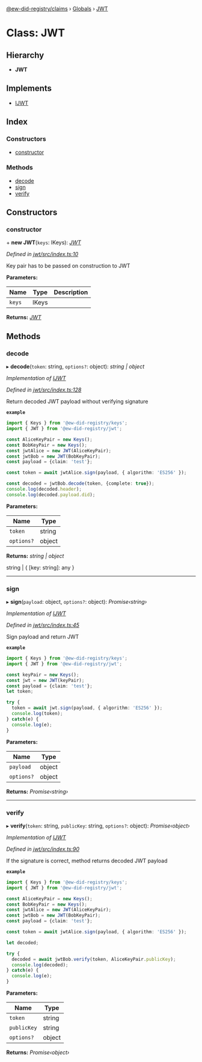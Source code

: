 [@ew-did-registry/claims](../README.md) › [Globals](../globals.md) › [JWT](jwt.md)

# Class: JWT

## Hierarchy

* **JWT**

## Implements

* [IJWT](../interfaces/ijwt.md)

## Index

### Constructors

* [constructor](jwt.md#constructor)

### Methods

* [decode](jwt.md#decode)
* [sign](jwt.md#sign)
* [verify](jwt.md#verify)

## Constructors

###  constructor

\+ **new JWT**(`keys`: IKeys): *[JWT](jwt.md)*

*Defined in [jwt/src/index.ts:10](https://github.com/energywebfoundation/ew-did-registry/blob/b7dd630/packages/jwt/src/index.ts#L10)*

Key pair has to be passed on construction to JWT

**Parameters:**

Name | Type | Description |
------ | ------ | ------ |
`keys` | IKeys |   |

**Returns:** *[JWT](jwt.md)*

## Methods

###  decode

▸ **decode**(`token`: string, `options?`: object): *string | object*

*Implementation of [IJWT](../interfaces/ijwt.md)*

*Defined in [jwt/src/index.ts:128](https://github.com/energywebfoundation/ew-did-registry/blob/b7dd630/packages/jwt/src/index.ts#L128)*

Return decoded JWT payload without verifying signature

**`example`** 
```typescript
import { Keys } from '@ew-did-registry/keys';
import { JWT } from '@ew-did-registry/jwt';

const AliceKeyPair = new Keys();
const BobKeyPair = new Keys();
const jwtAlice = new JWT(AliceKeyPair);
const jwtBob = new JWT(BobKeyPair);
const payload = {claim: 'test'};

const token = await jwtAlice.sign(payload, { algorithm: 'ES256' });

const decoded = jwtBob.decode(token, {complete: true});
console.log(decoded.header);
console.log(decoded.payload.did);
```

**Parameters:**

Name | Type |
------ | ------ |
`token` | string |
`options?` | object |

**Returns:** *string | object*

string | { [key: string]: any }

___

###  sign

▸ **sign**(`payload`: object, `options?`: object): *Promise‹string›*

*Implementation of [IJWT](../interfaces/ijwt.md)*

*Defined in [jwt/src/index.ts:45](https://github.com/energywebfoundation/ew-did-registry/blob/b7dd630/packages/jwt/src/index.ts#L45)*

Sign payload and return JWT

**`example`** 
```typescript
import { Keys } from '@ew-did-registry/keys';
import { JWT } from '@ew-did-registry/jwt';

const keyPair = new Keys();
const jwt = new JWT(keyPair);
const payload = {claim: 'test'};
let token;

try {
  token = await jwt.sign(payload, { algorithm: 'ES256' });
  console.log(token);
} catch(e) {
  console.log(e);
}
```

**Parameters:**

Name | Type |
------ | ------ |
`payload` | object |
`options?` | object |

**Returns:** *Promise‹string›*

___

###  verify

▸ **verify**(`token`: string, `publicKey`: string, `options?`: object): *Promise‹object›*

*Implementation of [IJWT](../interfaces/ijwt.md)*

*Defined in [jwt/src/index.ts:90](https://github.com/energywebfoundation/ew-did-registry/blob/b7dd630/packages/jwt/src/index.ts#L90)*

If the signature is correct, method returns decoded JWT payload

**`example`** 
```typescript
import { Keys } from '@ew-did-registry/keys';
import { JWT } from '@ew-did-registry/jwt';

const AliceKeyPair = new Keys();
const BobKeyPair = new Keys();
const jwtAlice = new JWT(AliceKeyPair);
const jwtBob = new JWT(BobKeyPair);
const payload = {claim: 'test'};

const token = await jwtAlice.sign(payload, { algorithm: 'ES256' });

let decoded;

try {
  decoded = await jwtBob.verify(token, AliceKeyPair.publicKey);
  console.log(decoded);
} catch(e) {
  console.log(e);
}
```

**Parameters:**

Name | Type |
------ | ------ |
`token` | string |
`publicKey` | string |
`options?` | object |

**Returns:** *Promise‹object›*
